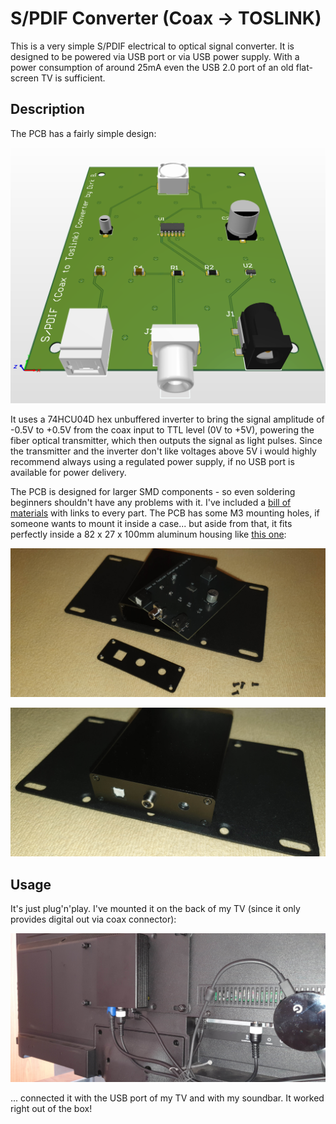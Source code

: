 # S/PDIF Converter (Coax -> TOSLINK)
This is a very simple S/PDIF electrical to optical signal converter. It is designed to be powered via USB port or via USB power supply. With a power consumption of around 25mA even the USB 2.0 port of an old flat-screen TV is sufficient.

## Description
The PCB has a fairly simple design:

![PCB-Layout](CAD.png)

It uses a 74HCU04D hex unbuffered inverter to bring the signal amplitude of -0.5V to +0.5V from the coax input to TTL level (0V to +5V), powering the fiber optical transmitter, which then outputs the signal as light pulses.
Since the transmitter and the inverter don't like voltages above 5V i would highly recommend always using a regulated power supply, if no USB port is available for power delivery.

The PCB is designed for larger SMD components - so even soldering beginners shouldn't have any problems with it. I've included a [bill of materials](BOM.xlsx) with links to every part. The PCB has some M3 mounting holes, if someone wants to mount it inside a case... but aside from that, it fits perfectly inside a 82 x 27 x 100mm aluminum housing like [this one](https://aliexpress.com/item/32982948345.html):

![Aluminum housing (outside)](Pic1.jpg)

![Aluminum housing (inside)](Pic2.jpg)

## Usage
It's just plug'n'play. I've mounted it on the back of my TV (since it only provides digital out via coax connector):

![TV backside](Pic3.jpg)

... connected it with the USB port of my TV and with my soundbar. It worked right out of the box!
